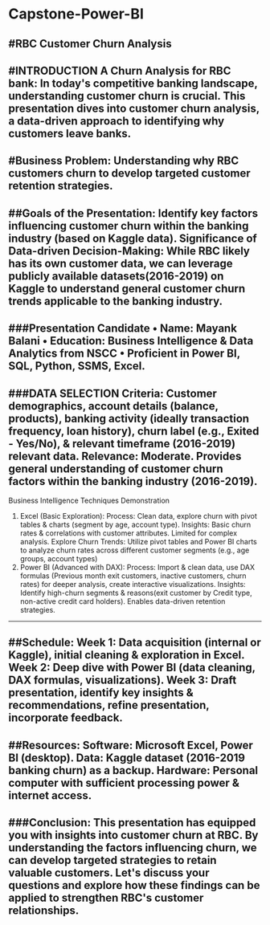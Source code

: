 # Capstone-Power-BI
#RBC Customer Churn Analysis
------------

#INTRODUCTION 
A Churn Analysis for RBC bank:
In today's competitive banking landscape, understanding customer churn is crucial. This presentation dives into customer churn analysis, a data-driven approach to identifying why customers leave banks.
---------------

#Business Problem:
Understanding why RBC customers churn to develop targeted customer retention strategies.
-------------


##Goals of the Presentation:
Identify key factors influencing customer churn within the banking industry (based on Kaggle data).
Significance of Data-driven Decision-Making: 
While RBC likely has its own customer data, we can leverage publicly available datasets(2016-2019) on Kaggle to understand general customer churn trends applicable to the banking industry.
------------
###Presentation Candidate
•	Name: Mayank Balani
•	Education: Business Intelligence & Data Analytics from NSCC
•	Proficient in Power BI, SQL, Python, SSMS, Excel.
-----------
###DATA SELECTION
Criteria: Customer demographics, account details (balance, products), banking activity (ideally transaction frequency, loan history), churn label (e.g., Exited - Yes/No), & relevant timeframe (2016-2019) relevant data.
Relevance: Moderate. Provides general understanding of customer churn factors within the banking industry (2016-2019).
----------
Business Intelligence Techniques Demonstration
1. Excel (Basic Exploration):
Process: Clean data, explore churn with pivot tables & charts (segment by age, account type).
Insights: Basic churn rates & correlations with customer attributes. Limited for complex analysis.
Explore Churn Trends: Utilize pivot tables and Power BI charts to analyze churn rates across different customer segments (e.g., age groups, account types)
2. Power BI (Advanced with DAX):
Process: Import & clean data, use DAX formulas (Previous month exit customers, inactive customers, churn rates) for deeper analysis, create interactive visualizations.
Insights: Identify high-churn segments & reasons(exit customer by Credit type, non-active credit card holders). Enables data-driven retention strategies.
-----------
##Schedule:
Week 1: Data acquisition (internal or Kaggle), initial cleaning & exploration in Excel.
Week 2: Deep dive with Power BI (data cleaning, DAX formulas, visualizations).
Week 3: Draft presentation, identify key insights & recommendations, refine presentation, incorporate feedback.
-------
##Resources:
Software: Microsoft Excel, Power BI (desktop).
Data: Kaggle dataset (2016-2019 banking churn) as a backup.
Hardware: Personal computer with sufficient processing power & internet access.
--------
###Conclusion:
This presentation has equipped you with insights into customer churn at RBC. By understanding the factors influencing churn, we can develop targeted strategies to retain valuable customers. Let's discuss your questions and explore how these findings can be applied to strengthen RBC's customer relationships.
------------


